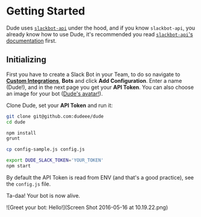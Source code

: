 # Getting Started

 Dude uses [`slackbot-api`](https://github.com/mdibaiee/slackbot-api) under the hood, and if you know `slackbot-api`, you already know how to use Dude, it's recommended you read [`slackbot-api`'s documentation](https://mdibaiee.gitbooks.io/slackbot-api/content/) first.
 
## Initializing

 First you have to create a Slack Bot in your Team, to do so navigate to **[Custom Integrations](https://pichak.slack.com/apps/manage/custom-integrations)**, **Bots** and click **Add Configuration**. Enter a name (Dude!), and in the next page you get your **API Token**. You can also choose an image for your bot ([Dude's avatar!](https://raw.githubusercontent.com/dudeee/dude/master/avatar.png)).
 
 Clone Dude, set your **API Token** and run it:
 
 ```bash
 git clone git@github.com:dudeee/dude
 cd dude
 
 npm install
 grunt
 
 cp config-sample.js config.js
 
 export DUDE_SLACK_TOKEN='YOUR_TOKEN'
 npm start
 ```
 
 By default the API Token is read from ENV (and that's a good practice), see the `config.js` file.
 
 Ta-daa! Your bot is now alive.
 
 ![Greet your bot: Hello!](Screen Shot 2016-05-16 at 10.19.22.png)
 